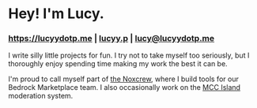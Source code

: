# Hey! I'm Lucy.
### <https://lucyydotp.me> | [lucyy.p](https://discord.lucyydotp.me/) | [lucy@lucyydotp.me](mailto:lucy@lucyydotp.me)

I write silly little projects for fun. I try not to take myself too seriously, but I thoroughly enjoy spending time making my work the best it can be.

I'm proud to call myself part of [the Noxcrew](https://noxcrew.com), where I build tools for our Bedrock Marketplace team. I also occasionally work on the [MCC Island](https://mcchampionship.com) moderation system.
